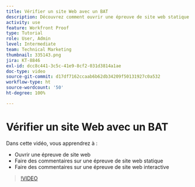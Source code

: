 ```yaml
---
title: Vérifier un site Web avec un BAT
description: Découvrez comment ouvrir une épreuve de site web statique ou interactive dans  [!DNL  Workfront]  et faire des commentaires.
activity: use
feature: Workfront Proof
type: Tutorial
role: User, Admin
level: Intermediate
team: Technical Marketing
thumbnail: 335143.png
jira: KT-8846
exl-id: dcc8c441-3c5c-41e9-8cf2-031d3814a1ae
doc-type: video
source-git-commit: d17df7162ccaab6b62db34209f50131927c0a532
workflow-type: ht
source-wordcount: '50'
ht-degree: 100%

---
```


# Vérifier un site Web avec un BAT

Dans cette vidéo, vous apprendrez à :

* Ouvrir une épreuve de site web
* Faire des commentaires sur une épreuve de site web statique
* Faire des commentaires sur une épreuve de site web interactive

>[!VIDEO](https://video.tv.adobe.com/v/335143/?quality=12&learn=on&enablevpops)

<!--
## Learn more
* Review an interactive proof
* Review a static proof
-->
